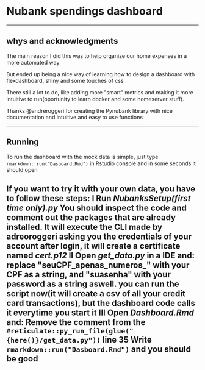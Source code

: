# Nubank spendings dashboard
----------------------------------------------------------------

**whys and acknowledgments**
----------------------------------------------------------------

The main reason I did this was to help organize our home expenses in a more automated way

But ended up being a nice way of learning how to design a dashboard with flexdashboard, shiny and some touches of css

There still a lot to do, like adding more "smart" metrics and making it more intuitive to run(oportunity to learn docker and some homeserver stuff).

Thanks @andreroggeri for creating the Pynubank library with nice documentation and intuitive and easy to use functions 

----------------------------------------------------------------

**Running**
----------------------------------------------------------------

To run the dashboard with the mock data is simple, just type `rmarkdown::run("Dasboard.Rmd")` in Rstudio console and in some seconds it should open

If you want to try it with your own data, you have to follow these steps:
I 	Run *NubanksSetup(first time only).py* You should inspect the code and comment out the packages that are already installed.
		It will execute the CLI made by adreoroggeri asking you the credentials of your account
		after login, it will create a certificate named *cert.p12*
II 	Open *get_data.py* in a IDE and:
		replace "seuCPF_apenas_numeros_" with your CPF as a string, and "suasenha" with your password as a string aswell. 
		you can run the script now(it will create a csv of all your credit card transactions), but the dashboard code calls it everytime you start it 
III Open *Dashboard.Rmd* and:
		Remove the comment from the `#reticulate::py_run_file(glue("{here()}/get_data.py"))` line 35 
		Write `rmarkdown::run("Dasboard.Rmd")` and you should be good
-----------------------------------------------------------------
	
